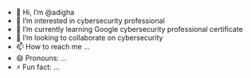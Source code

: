 - 👋 Hi, I’m @adigha
- 👀 I’m interested in cybersecurity professional
- 🌱 I’m currently learning Google cybersecurity professional certificate
- 💞️ I’m looking to collaborate on cybersecurity
- 📫 How to reach me ...
- 😄 Pronouns: ...
- ⚡ Fun fact: ...

<!---
adigha/adigha is a ✨ special ✨ repository because its `README.md` (this file) appears on your GitHub profile.
You can click the Preview link to take a look at your changes.
--->
